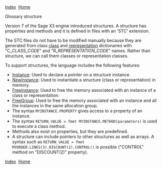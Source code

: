 [Index](index.html)  [Home](getting-started_home.html)

Glossary structure

Version 7 of the Sage X3 engine introduced structures. A structure has properties and methods and it is defined in files with an 'STC' extension.

The STC files do not have to be modified manually because they are generated from class [class](developer-guide_classes.html) and [representation](developer-guide_representations.html) dictionaries with "C\_*CLASS\_CODE*" and "R\_*REPRESENTATION\_CODE*" names. Rather than structure, we can call them classes or representation classes.

To support structures, the language includes the following features:

* [Instance](4gl_instance.html): Used to declare a pointer on a structure instance.
* [NewInstance](4gl_newinstance.html): Used to instantiate a structure (class or representation) in memory.
* [Freeinstance](4gl_freeinstance.html): Used to free the memory associated with an instance of a class or representation.
* [FreeGroup](4gl_freegroup.html): Used to free the memory associated with an instance and all the instances in the same allocation group.
* The syntax `MYINSTANCE.PROPERTY` gives access to a property of an instance.
* The syntax `RETURN_VALUE = fmet MYINSTANCE.METHOD(parameters)` is used to execute a class method.
* Methods also exist on properties, but they are predefined.
* A structure can include pointers to other structures as well as arrays. A syntax such as
  `RETURN_VALUE = fmet MYORDER.LINES(3).DISCOUNT(2).CONTROL()` is possible ("CONTROL" method on "DISCOUNT(2)" property).

  

[Index](index.html)  [Home](getting-started_home.html)